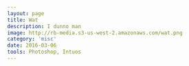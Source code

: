 ```yaml
---
layout: page
title: Wat
description: I dunno man
image: http://rb-media.s3-us-west-2.amazonaws.com/wat.png
category: 'misc'
date: 2016-03-06
tools: Photoshop, Intuos
---
```



